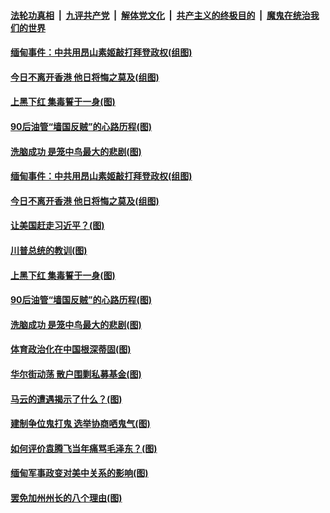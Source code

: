 

####  [法轮功真相](../../../../basic/blob/master/README.md?t=02072131) &nbsp;|&nbsp; [九评共产党](../../../../9ping.md/blob/master/README.md?t=02072131) &nbsp;|&nbsp; [解体党文化](../../../../jtdwh.md/blob/master/README.md?t=02072131)  &nbsp;|&nbsp; [共产主义的终极目的](../../../../gczydzjmd.md/blob/master/README.md?t=02072131) &nbsp;|&nbsp; [魔鬼在统治我们的世界](../../../../mgztzwmdsj.md/blob/master/README.md?t=02072131) 

#### [缅甸事件：中共用昂山素姬敲打拜登政权(组图)](../pages/p4/961679.md?t=02072131) 

#### [今日不离开香港 他日将悔之莫及(组图)](../pages/p4/961661.md?t=02072131) 

#### [上黑下红 集毒誓于一身(图)](../pages/p4/961636.md?t=02072131) 


#### [90后油管“墙国反贼‌‌”的心路历程(图)](../pages/p4/961592.md?t=02072131) 

#### [洗脑成功 是笼中鸟最大的悲剧(图)](../pages/p4/961589.md?t=02072131) 

#### [缅甸事件：中共用昂山素姬敲打拜登政权(组图)](../pages/p4/961679.md?t=02072131) 

#### [今日不离开香港 他日将悔之莫及(组图)](../pages/p4/961661.md?t=02072131) 

#### [让美国赶走习近平？(图)](../pages/p4/961717.md?t=02072131) 

#### [川普总统的教训(图)](../pages/p4/961604.md?t=02072131) 



#### [上黑下红 集毒誓于一身(图)](../pages/p4/961636.md?t=02072131) 



#### [90后油管“墙国反贼‌‌”的心路历程(图)](../pages/p4/961592.md?t=02072131) 

#### [洗脑成功 是笼中鸟最大的悲剧(图)](../pages/p4/961589.md?t=02072131) 

#### [体育政治化在中国根深蒂固(图)](../pages/p4/961588.md?t=02072131) 

#### [华尔街动荡 散户围剿私募基金(图)](../pages/p4/961494.md?t=02072131) 

#### [马云的遭遇揭示了什么？(图)](../pages/p4/961587.md?t=02072131) 



#### [建制争位鬼打鬼 选举协商哂鬼气(图)](../pages/p4/961502.md?t=02072131) 

#### [如何评价袁腾飞当年痛骂毛泽东？(图)](../pages/p4/961504.md?t=02072131) 

#### [缅甸军事政变对美中关系的影响(图)](../pages/p4/961485.md?t=02072131) 

#### [罢免加州州长的八个理由(图)](../pages/p4/961470.md?t=02072131) 

